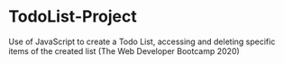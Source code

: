 # TodoList-Project
Use of JavaScript to create a Todo List, accessing and deleting specific items of the created list (The Web Developer Bootcamp 2020)

